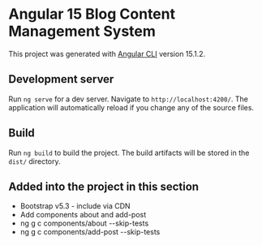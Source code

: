 # Angular 15 Blog Content Management System

This project was generated with [Angular CLI](https://github.com/angular/angular-cli) version 15.1.2.

## Development server

Run `ng serve` for a dev server. Navigate to `http://localhost:4200/`. The application will automatically reload if you change any of the source files.

## Build

Run `ng build` to build the project. The build artifacts will be stored in the `dist/` directory.

## Added into the project in this section

- Bootstrap v5.3 - include via CDN
- Add components about and add-post
- ng g c components/about --skip-tests
- ng g c components/add-post --skip-tests
